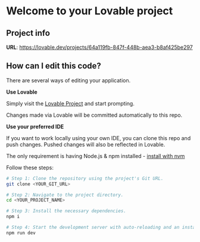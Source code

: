 # Welcome to your Lovable project

## Project info

**URL**: https://lovable.dev/projects/64a119fb-847f-448b-aea3-b8af425be297

## How can I edit this code?

There are several ways of editing your application.

**Use Lovable**

Simply visit the [Lovable Project](https://lovable.dev/projects/64a119fb-847f-448b-aea3-b8af425be297) and start prompting.

Changes made via Lovable will be committed automatically to this repo.

**Use your preferred IDE**

If you want to work locally using your own IDE, you can clone this repo and push changes. Pushed changes will also be reflected in Lovable.

The only requirement is having Node.js & npm installed - [install with nvm](https://github.com/nvm-sh/nvm#installing-and-updating)

Follow these steps:

```sh
# Step 1: Clone the repository using the project's Git URL.
git clone <YOUR_GIT_URL>

# Step 2: Navigate to the project directory.
cd <YOUR_PROJECT_NAME>

# Step 3: Install the necessary dependencies.
npm i

# Step 4: Start the development server with auto-reloading and an instant preview.
npm run dev
